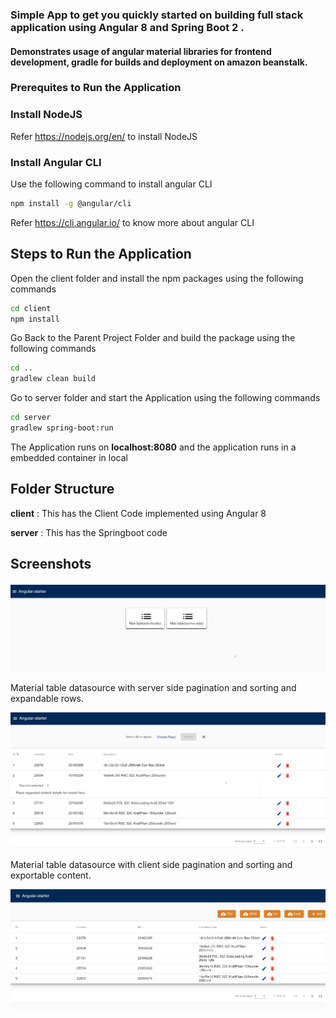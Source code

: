 ### Simple App to get you quickly started on building full stack application using Angular 8 and Spring Boot 2 .
#### Demonstrates usage of angular material libraries for frontend development, gradle for builds and  deployment on amazon beanstalk.

### Prerequites to Run the Application

### Install NodeJS

Refer https://nodejs.org/en/ to install NodeJS

### Install Angular CLI

Use the following command to install angular CLI

```bash
npm install -g @angular/cli
```

Refer https://cli.angular.io/ to know more about angular CLI


## Steps to Run the Application

Open the client folder and install the npm packages using the following commands

```bash
cd client
npm install
```

Go Back to the Parent Project Folder and build the package using the following commands

```bash
cd ..
gradlew clean build
```

Go to server folder and start the Application using the following commands

```bash
cd server
gradlew spring-boot:run
```

The Application runs on **localhost:8080** and the application runs in a embedded container in local

## Folder Structure

**client** : This has the Client Code implemented using Angular 8

**server** : This has the Springboot code


## Screenshots


![Alt desc](https://github.com/nj11/Angular_starter/blob/master/screenshots/home.png)

Material table datasource <mat-table> with server side pagination and sorting and expandable rows.

![Alt desc](https://github.com/nj11/Angular_starter/blob/master/screenshots/mattableserver.png)


Material table datasource <mat-table> with client side pagination and sorting and exportable content.

![Alt desc](https://github.com/nj11/Angular_starter/blob/master/screenshots/mattableclient.png)


       
